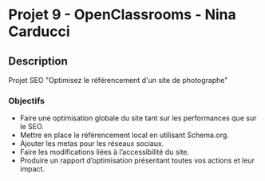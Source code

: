 # Projet 9 - OpenClassrooms - Nina Carducci

## Description

Projet SEO "Optimisez le référencement d'un site de photographe"

### Objectifs
* Faire une optimisation globale du site tant sur les performances que sur le SEO.
* Mettre en place le référencement local en utilisant Schema.org.
* Ajouter les metas pour les réseaux sociaux.
* Faire les modifications liées à l’accessibilité du site.
* Produire un rapport d’optimisation présentant toutes vos actions et leur impact.
